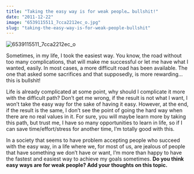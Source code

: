 ```yaml
---
title: "Taking the easy way is for weak people… bullshit!"
date: "2011-12-22"
image: "6539115511_7cca2212ec_o.jpg"
slug: "taking-the-easy-way-is-for-weak-people-bullshit"
---
```


![](images/6539115511_7cca2212ec_o.jpg "6539115511_7cca2212ec_o")

Sometimes, in my life, I took the easiest way. You know, the road without too many complications, that will make me successful or let me have what I wanted, easily. In most cases, a more difficult road has been available. The one that asked some sacrifices and that supposedly, is more rewarding… this is bullshit!

Life is already complicated at some point, why should I complicate it more with the difficult path? Don’t get me wrong, if the result is not what I want, I won’t take the easy way for the sake of having it easy. However, at the end, if the result is the same, I don’t see the point of going the hard way when there are no real values in it. For sure, you will maybe learn more by taking this path, but trust me, I have so many opportunities to learn in life, so if I can save time/effort/stress for another time, I’m totally good with this.

In a society that seems to have problem accepting people who succeed with the easy way, in a life where we, for most of us, are jealous of people that have something we don’t have or want, I’m more than happy to have the fastest and easiest way to achieve my goals sometimes. **Do you think easy ways are for weak people? Add your thoughts on this topic.**
